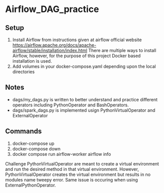# Airflow_DAG_practice
## Setup
1. Install Airflow from instructions given at airflow official website https://airflow.apache.org/docs/apache-airflow/stable/installation/index.html
There are multiple ways to install Airflow, however, for the purpose of this project Docker based installation is used.
2. Add volumes in your docker-compose.yaml depending upon the local directories

## Notes
- dags/my_dags.py is written to better understand and practice different operators including PythonOperator
and BashOperators.
- dags/spark_dags.py is implemented usign PythonVirtualOperator and ExternalOperator

## Commands
1. docker-compose up
2. docker-compose down
3. docker compose run airflow-worker airflow info

Challenge
PythonVirtualOperator  are meant to create a virtual environment and run the desired method in
that virtual environment. However, PythonVirtualOperator creates the virtual environment but results in no modules name tweepy
error. Same issue is occuring when using ExternalPythonOperator.


